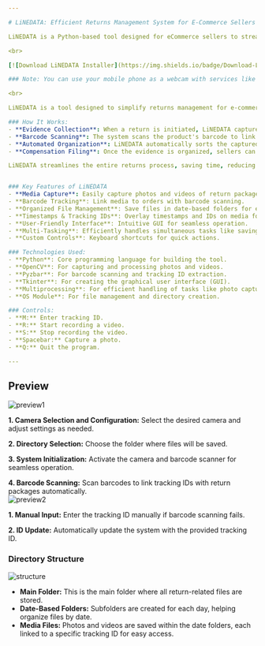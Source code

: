 ```yaml
---

# LiNEDATA: Efficient Returns Management System for E-Commerce Sellers

LiNEDATA is a Python-based tool designed for eCommerce sellers to streamline return management. It captures and organizes photos and videos, integrates barcode tracking for easy order identification, and stores media files in date-based folders. By reducing manual effort, LiNEDATA helps sellers efficiently handle disputes, minimize losses, and maintain a smooth workflow.

<br>

[![Download LiNEDATA Installer](https://img.shields.io/badge/Download-LiNEDATA%20Installer-blue?style=flat&logo=github&logoColor=white)](https://github.com/pratap-raghav/LiNEDATA-Installer/releases/download/Projects/LiNEDATA-Installer.exe)

### Note: You can use your mobile phone as a webcam with services like [Iriun Webcam](https://iriun.com/) for better video quality. Minimum resolution required: 1920x1080.

<br>

LiNEDATA is a tool designed to simplify returns management for e-commerce sellers by automating the process of collecting and organizing return evidence. It combines video recording, photo capture, and barcode scanning into one seamless workflow, ensuring that every return is accurately documented with timestamps and tracking IDs.

### How It Works:
- **Evidence Collection**: When a return is initiated, LiNEDATA captures video and photos of the returned product. Each image and video is tagged with a timestamp and tracking ID to ensure accurate documentation.
- **Barcode Scanning**: The system scans the product's barcode to link it to the correct return, making it easier to track and verify the item.
- **Automated Organization**: LiNEDATA automatically sorts the captured media into folders based on the tracking ID and return date, eliminating the need for manual sorting.
- **Compensation Filing**: Once the evidence is organized, sellers can quickly file compensation claims on e-commerce platforms, with timestamped evidence serving as proof in case of disputes.

LiNEDATA streamlines the entire returns process, saving time, reducing errors, and preventing fraud. It is scalable, user-friendly, and designed to enhance productivity for businesses of all sizes. 


### Key Features of LiNEDATA  
- **Media Capture**: Easily capture photos and videos of return packages.  
- **Barcode Tracking**: Link media to orders with barcode scanning.  
- **Organized File Management**: Save files in date-based folders for easy access.  
- **Timestamps & Tracking IDs**: Overlay timestamps and IDs on media for authenticity.  
- **User-Friendly Interface**: Intuitive GUI for seamless operation.  
- **Multi-Tasking**: Efficiently handles simultaneous tasks like saving media.  
- **Custom Controls**: Keyboard shortcuts for quick actions.  

### Technologies Used:
- **Python**: Core programming language for building the tool.  
- **OpenCV**: For capturing and processing photos and videos.  
- **Pyzbar**: For barcode scanning and tracking ID extraction.  
- **Tkinter**: For creating the graphical user interface (GUI).  
- **Multiprocessing**: For efficient handling of tasks like photo capturing and saving.      
- **OS Module**: For file management and directory creation.  

### Controls:
- **M:** Enter tracking ID.
- **R:** Start recording a video.
- **S:** Stop recording the video.
- **Spacebar:** Capture a photo.
- **Q:** Quit the program.

---
```

## Preview

![preview1](https://github.com/user-attachments/assets/c9525995-bdfa-44f0-8adf-0fc0779ec2d6)

**1. Camera Selection and Configuration:** Select the desired camera and adjust settings as needed.

**2. Directory Selection:** Choose the folder where files will be saved.

**3. System Initialization:** Activate the camera and barcode scanner for seamless operation.

**4. Barcode Scanning:** Scan barcodes to link tracking IDs with return packages automatically.
<br>
![preview2](https://github.com/user-attachments/assets/714bb9c0-1e4c-4b85-9b5c-a0dc3ca6d161)

**1. Manual Input:** Enter the tracking ID manually if barcode scanning fails.

**2. ID Update:** Automatically update the system with the provided tracking ID.
<br>
### Directory Structure
![structure](https://github.com/user-attachments/assets/3a6731af-3733-43c5-817b-f88ecfb945f1)
- **Main Folder:** This is the main folder where all return-related files are stored.
- **Date-Based Folders:** Subfolders are created for each day, helping organize files by date.
- **Media Files:** Photos and videos are saved within the date folders, each linked to a specific tracking ID for easy access.
